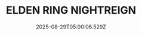 ---
title: "ELDEN RING NIGHTREIGN"
id: 2622380
date: 2025-08-29T05:00:06.529Z
link: games/steam/recent/elden-ring-nightreign
image: http://media.steampowered.com/steamcommunity/public/images/apps/2622380/c59f3732d379c9667450b174353d69d5bcea95a5.jpg
playtime_2weeks: 2103
playtime_forever: 11679
playtime_windows_forever: 0
playtime_mac_forever: 0
playtime_linux_forever: 11679
playtime_deck_forever: 11679
---